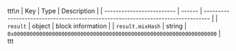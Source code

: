 <script lang="ts">
import {Code} from "$lib";
</script>


<p>ttt\n
| Key                       | Type   | Description                                                                      |
| ------------------------- | ------ | -------------------------------------------------------------------------------- |
| <code>result</code>                  | object | block information                                                                |
| <code>result.mixHash</code>          | string | <code class="inlinecode-break-all">0x0000000000000000000000000000000000000000000000000000000000000000</code> |<br>
ttt</p>
